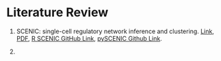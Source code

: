 # Literature Review

  1. SCENIC: single-cell regulatory network inference and clustering. 
[Link](https://www.nature.com/articles/nmeth.4463#ref9), 
[PDF](https://drive.google.com/open?id=1rT0LWwhLE2p2ERDUjWmrJ7De0psH7a4A),
[R SCENIC GitHub Link](https://github.com/aertslab/SCENIC),
[pySCENIC Github Link](https://github.com/aertslab/pySCENIC).

  2. 
